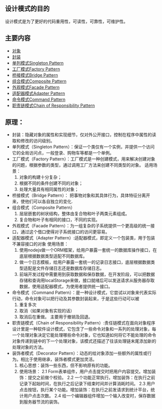 ## 设计模式的目的

设计模式是为了更好的代码重用性，可读性，可靠性，可维护性。

## 主要内容

- [对象](https://github.com/lhalou/JS-Design-Mode/blob/master/%E5%AF%B9%E8%B1%A1.js)
- [封装](https://github.com/lhalou/JS-Design-Mode/blob/master/%E5%B0%81%E8%A3%85.js)
- [单列模式Singleton Pattern](https://github.com/lhalou/JS-Design-Mode/tree/master/%E5%8D%95%E5%88%97%E6%A8%A1%E5%BC%8F)
- [工厂模式Factory Pattern](https://github.com/lhalou/JS-Design-Mode/tree/master/Factory-Pattern)
- [桥接模式Bridge Pattern](https://github.com/lhalou/JS-Design-Mode/tree/master/Bridge-Pattern)
- [组合模式Composite Pattern](https://github.com/lhalou/JS-Design-Mode/blob/master/Composite-Pattern.js)
- [外观模式Facade Pattern](https://github.com/lhalou/JS-Design-Mode/tree/master/Factory-Pattern)
- [适配器模式Adapter Pattern](https://github.com/lhalou/JS-Design-Mode/blob/master/Adapter-Pattern.js)
- [命令模式Command Pattern](https://github.com/lhalou/JS-Design-Mode/blob/master/Command-Pattern.js)
- [职责链模式Chain of Responsibility Pattern](https://github.com/lhalou/JS-Design-Mode/blob/master/%E8%81%8C%E8%B4%A3%E9%93%BE%E6%A8%A1%E5%BC%8F.js)

## 原理：

- 封装：隐藏对象的属性和实现细节，仅对外公开接口，控制在程序中属性的读取和修改的访问级别。
- 单列模式（Singleton Pattern）：保证一个类仅有一个实例，并提供一个访问它的全局访问点，一般登录、购物车等都是一个单例。
- 工厂模式（Factory Pattern）：工厂模式是一种创建模式，用来解决创建对象的问题，根据参数的类型，通过调用工厂方法来创建不同类型的对象。
  适用场景：
  1. 对象的构建十分复杂；
  2. 根据不同的条件创建不同的对象；
  3. 处理大量具有相同属性的对象；
- 桥接模式（Bridge Pattern）：
把事物对象和其具体行为，具体特征分离开来，使他们可以各自独立的变化.
- 组合模式（Composite Pattern）
  1. 层层嵌套的树状结构，整体由复合物和叶子两类元素组成。
  2. 复合物和叶子有相同的接口，不同的实现。
- 外观模式（Facade Pattern）：为一组复杂的子系统提供一个更高级的统一接口，通过这个借口使得对子系统接口的访问更容易。
- 适配器模式（Adapter Pattern）:适配器模式，即定义一个包装类，用于包装不兼容接口的对象
  使用场景：
  1. 使用nodejs做一个ORM框架，给用户暴露一套统一的数据库操作接口，在底层根据数据类型适配不同数据库。
  2. 做一个日志模板，给用户暴露一套统一的记录日志接口，底层根据数据类型适配是文件存储日志还是数据库存储日志。
  3. 前端开发过程中需要用到获取数据和保存数据，在开发阶段，可以把数据存储和查询用localStorage来做，接口就绪后可以发送请求从服务器存取数据，使用适配器模式，为使用者提供统一接口。
- 命令模式（Command Pattern）：是一种设计模式，它尝试以对象来代表实际行动，命令对象可以把行动及其参数封装起来，于是这些行动可以被
    1. 重复多次
    2. 取消（如果对象有实现的话）
    3. 取消后在重做。
    主要用于撤销及回退。
- 职责链模式（Chain of Responsibility Pattern）:责任链模式在面向对象程序设计里是一种软件设计模式，它包含了一些命令对象和一系列的处理对象，每一个处理对象决定它能处理哪些命令对象，它也知道如何将它不能处理的命令对象传递到链中的下一个处理对象，该模式还描述了往该处理链末尾添加新的处理对象的方法。
- 装饰者模式（Decorator Pattern）：动态的给对象添加一些额外的属性或行为。相比于使用继承，装饰者模式更加灵活。
  1. 核心思想：装饰一些东西，但不影响原有的功能。
  2. 使用场景：
    2.1 Form表单组件，用户点击提交时把用户内容提交。增加装饰：提交之前做个校验。
    2.2 一个功能正常执行。增加装饰：在执行之前记录下起始时间，在执行之后记录下结束时间并计算消耗时间。
    2.3 用户点击按钮，执行某个功能。增加装饰：在执行之前发请求到统计平台，统计用户点击次数。
    2.4 给一个编辑器组件增加一个输入改变时，保存数据到服务器节流的装饰。


